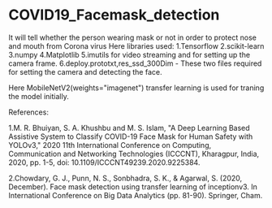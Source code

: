 # COVID19_Facemask_detection
It will tell whether the person wearing mask or not in order to protect nose and mouth from Corona virus
Here libraries used: 
1.Tensorflow
2.scikit-learn
3.numpy
4.Matplotlib
5.imutils for video streaming and for setting up the camera frame.
6.deploy.prototxt,res_ssd_300Dim - These two files required for setting the camera and detecting the face.


Here MobileNetV2(weights="imagenet") transfer learning is used for traning the model initially.



References:

1.M. R. Bhuiyan, S. A. Khushbu and M. S. Islam, "A Deep Learning Based Assistive System to Classify COVID-19 Face Mask for Human Safety with YOLOv3," 2020 11th International Conference on Computing, Communication and Networking Technologies (ICCCNT), Kharagpur, India, 2020, pp. 1-5, doi: 10.1109/ICCCNT49239.2020.9225384.

2.Chowdary, G. J., Punn, N. S., Sonbhadra, S. K., & Agarwal, S. (2020, December). Face mask detection using transfer learning of inceptionv3. In International Conference on Big Data Analytics (pp. 81-90). Springer, Cham.


